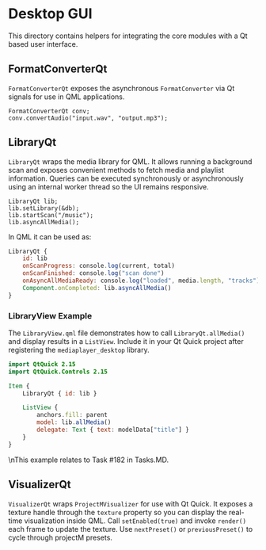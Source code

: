 # Desktop GUI

This directory contains helpers for integrating the core modules with a Qt based user interface.

## FormatConverterQt

`FormatConverterQt` exposes the asynchronous `FormatConverter` via Qt signals for use in QML applications.

```
FormatConverterQt conv;
conv.convertAudio("input.wav", "output.mp3");
```

## LibraryQt

`LibraryQt` wraps the media library for QML. It allows running a background scan
and exposes convenient methods to fetch media and playlist information. Queries
can be executed synchronously or asynchronously using an internal worker thread
so the UI remains responsive.

```
LibraryQt lib;
lib.setLibrary(&db);
lib.startScan("/music");
lib.asyncAllMedia();
```

In QML it can be used as:

```qml
LibraryQt {
    id: lib
    onScanProgress: console.log(current, total)
    onScanFinished: console.log("scan done")
    onAsyncAllMediaReady: console.log("loaded", media.length, "tracks")
    Component.onCompleted: lib.asyncAllMedia()
}
```

### LibraryView Example

The `LibraryView.qml` file demonstrates how to call `LibraryQt.allMedia()` and display
results in a `ListView`. Include it in your Qt Quick project after registering the
`mediaplayer_desktop` library.

```qml
import QtQuick 2.15
import QtQuick.Controls 2.15

Item {
    LibraryQt { id: lib }

    ListView {
        anchors.fill: parent
        model: lib.allMedia()
        delegate: Text { text: modelData["title"] }
    }
}
```
\nThis example relates to Task #182 in Tasks.MD.

## VisualizerQt

`VisualizerQt` wraps `ProjectMVisualizer` for use with Qt Quick. It exposes a
texture handle through the `texture` property so you can display the real-time
visualization inside QML. Call `setEnabled(true)` and invoke `render()` each
frame to update the texture. Use `nextPreset()` or `previousPreset()` to cycle
through projectM presets.
